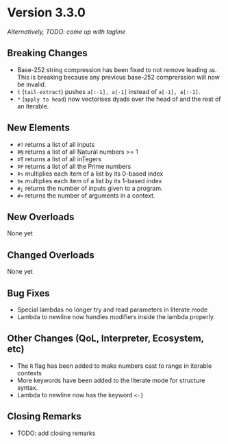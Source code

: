 # Version 3.3.0

_Alternatively, TODO: come up with tagline_

## Breaking Changes

* Base-252 string compression has been fixed to not remove leading `a`s. This is breaking because
any previous base-252 comprerssion will now be invalid.
* `ṫ` (`tail-extract`) pushes `a[:-1], a[-1]` instead of `a[-1], a[:-1]`.
* `ᴴ` (`apply to head`) now vectorises dyads over the head of and the rest of an iterable.


## New Elements

* `#?` returns a list of all inputs
* `ÞṆ` returns a list of all Ṇatural numbers >= 1
* `ÞṬ` returns a list of all inṬegers
* `ÞP` returns a list of all the Prime numbers
* `Þι` multiplies each item of a list by its 0-based index
* `Þκ` multiplies each item of a list by its 1-based index
* `#¿` returns the number of inputs given to a program. 
* `#¤` returns the number of arguments in  a context.

## New Overloads

None yet

## Changed Overloads

None yet

## Bug Fixes

* Special lambdas no longer try and read parameters in literate mode
* Lambda to newline now handles modifiers inside the lambda properly.

## Other Changes (QoL, Interpreter, Ecosystem, etc)

* The `R` flag has been added to make numbers cast to range in iterable
contexts
* More keywords have been added to the literate mode for structure syntax.
* Lambda to newline now has the keyword `<-}`

## Closing Remarks

* TODO: add closing remarks